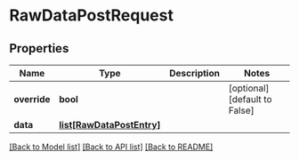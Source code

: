 # RawDataPostRequest

## Properties
Name | Type | Description | Notes
------------ | ------------- | ------------- | -------------
**override** | **bool** |  | [optional] [default to False]
**data** | [**list[RawDataPostEntry]**](RawDataPostEntry.md) |  | 

[[Back to Model list]](../README.md#documentation-for-models) [[Back to API list]](../README.md#documentation-for-api-endpoints) [[Back to README]](../README.md)

